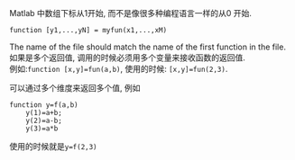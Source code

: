 Matlab 中数组下标从1开始, 而不是像很多种编程语言一样的从0 开始.

	function [y1,...,yN] = myfun(x1,...,xM)
The name of the file should match the name of the first function in the file.  
如果是多个返回值, 调用的时候必须用多个变量来接收函数的返回值.  
例如:`function [x,y]=fun(a,b)`, 使用的时候: `[x,y]=fun(2,3)`.

可以通过多个维度来返回多个值, 例如
	
	function y=f(a,b)
		y(1)=a+b;
		y(2)=a-b;
		y(3)=a*b
使用的时候就是`y=f(2,3)`